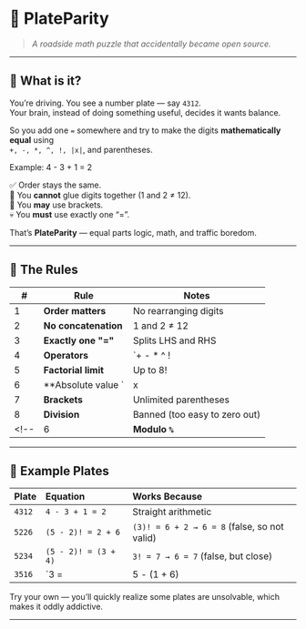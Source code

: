 # 🧮 PlateParity  

> *A roadside math puzzle that accidentally became open source.*

---

## 🚗 What is it?

You’re driving. You see a number plate — say `4312`.  
Your brain, instead of doing something useful, decides it wants balance.  

So you add one `=` somewhere and try to make the digits **mathematically equal** using  
`+, -, *, ^, !, |x|`, and parentheses.

Example:
4 - 3 + 1 = 2

✅ Order stays the same.  
🚫 You **cannot** glue digits together (1 and 2 ≠ 12).  
🧠 You **may** use brackets.  
💀 You **must** use exactly one “=”.

That’s **PlateParity** — equal parts logic, math, and traffic boredom.

---

## 🧩 The Rules

| # | Rule | Notes |
|---|------|-------|
| 1 | **Order matters** | No rearranging digits |
| 2 | **No concatenation** | 1 and 2 ≠ 12 |
| 3 | **Exactly one "="** | Splits LHS and RHS |
| 4 | **Operators** | `+ - * ^ ! | |` |
| 5 | **Factorial limit** | Up to 8! |
| 6 | **Absolute value `|x|`** | Optional, but powerful |
| 7 | **Brackets** | Unlimited parentheses |
| 8 | **Division** | Banned (too easy to zero out) |
<!-- | 6 | **Modulo `%`** | Python remainder (so negative mod is allowed) | -->

---

## 🧠 Example Plates

| Plate | Equation | Works Because |
|:------|:----------|:---------------|
| `4312` | `4 - 3 + 1 = 2` | Straight arithmetic |
| `5226` | `(5 - 2)! = 2 + 6` | `(3)! = 6 + 2 → 6 = 8` (false, so not valid) |
| `5234` | `(5 - 2)! = (3 + 4)` | `3! = 7 → 6 = 7` (false, but close) |
| `3516` | `3 = |5 - (1 + 6)|` | RHS → |5 - 7| = 2 → nope (just teasing) |

Try your own — you’ll quickly realize some plates are unsolvable, which makes it oddly addictive.

---

